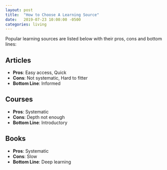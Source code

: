 ```yaml
---
layout: post
title:  "How to Choose A Learning Source"
date:   2019-07-23 10:00:00 -0500
categories: living
---
```


Popular learning sources are listed below with their pros, cons and bottom lines:

## Articles

* **Pros**: Easy access, Quick
* **Cons**: Not systematic, Hard to fitter
* **Bottom Line**: Informed

## Courses

* **Pros**: Systematic
* **Cons**: Depth not enough
* **Bottom Line**: Introductory

## Books

* **Pros**: Systematic
* **Cons**: Slow
* **Bottom Line**: Deep learning
